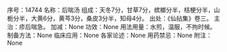 序号：14744
名称：后喘汤
组成：天冬7分，甘草7分，槟榔分半，桔梗分半，山栀分半，大黄6分，黄芩3分，桑皮3分半，知母4分。
出处：《仙拈集》卷三。
主治：疹后喘急。
加减：None
功效：None
用法用量：水煎，温服，不拘时候。
制备方法：None
临床应用：None
各家论述：None
用药禁忌：None
附注：None
